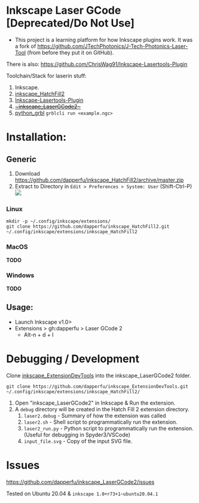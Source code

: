 # Inkscape Laser GCode [Deprecated/Do Not Use]

- This project is a learning platform for how Inkscape plugins work. It was a fork of https://github.com/JTechPhotonics/J-Tech-Photonics-Laser-Tool (from before they put it on GitHub).

There is also: https://github.com/ChrisWag91/Inkscape-Lasertools-Plugin

Toolchain/Stack for laserin stuff:

1. Inkscape.
1. [inkscape_HatchFill2](https://github.com/dapperfu/inkscape_HatchFill2/)
1. [Inkscape-Lasertools-Plugin](https://github.com/ChrisWag91/Inkscape-Lasertools-Plugin)
1. [~~~inkscape_LaserGCode2~~~](https://github.com/dapperfu/inkscape_LaserGCode2) 
1. [python_grbl](https://github.com/dapperfu/python_grbl)
    ```grblcli run <example.ngc>```


# Installation:

## Generic

1. Download https://github.com/dapperfu/inkscape_HatchFill2/archive/master.zip
2. Extract to Directory in ```Edit > Preferences > System: User``` (Shift-Ctrl-P)
  ![](.img/extension_dir.png)

### Linux

    mkdir -p ~/.config/inkscape/extensions/
    git clone https://github.com/dapperfu/inkscape_HatchFill2.git ~/.config/inkscape/extensions/inkscape_HatchFill2
    
### MacOS

**TODO**

### Windows

**TODO**

## Usage:

- Launch Inkscape v1.0>
- Extensions > gh:dapperfu > Laser GCode 2
   - Alt-n + d + l

# Debugging / Development

Clone [inkscape_ExtensionDevTools](https://github.com/dapperfu/inkscape_ExtensionDevTools/) into the inkscape_LaserGCode2 folder.

    git clone https://github.com/dapperfu/inkscape_ExtensionDevTools.git ~/.config/inkscape/extensions/inkscape_HatchFill2/

1. Open "inkscape_LaserGCode2" in Inkscape & Run the extension.
2. A ```debug``` directory will be created in the Hatch Fill 2 extension directory.
   1. ```laser2.debug``` - Summary of how the extension was called
   2. ```laser2.sh``` - Shell script to programmatically run the extension.
   3. ```laser2_run.py``` - Python script to programmatically run the extension.
     (Useful for debugging in Spyder3/VSCode)
   4. ```input_file.svg``` - Copy of the input SVG file.


# Issues 

https://github.com/dapperfu/inkscape_LaserGCode2/issues

Tested on Ubuntu 20.04 & ```inkscape 1.0+r73+1~ubuntu20.04.1```
